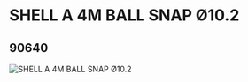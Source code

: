 # SHELL A 4M BALL SNAP Ø10.2
## 90640
![SHELL A 4M BALL SNAP Ø10.2](https://lc-www-live-s.legocdn.com/media/bricks/5/2/4632618.jpg)